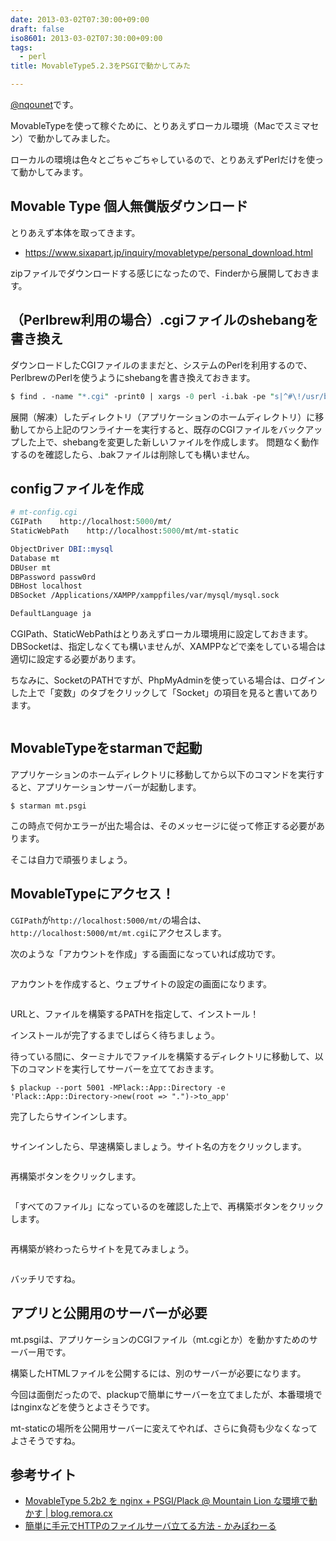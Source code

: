 ```yaml
---
date: 2013-03-02T07:30:00+09:00
draft: false
iso8601: 2013-03-02T07:30:00+09:00
tags:
  - perl
title: MovableType5.2.3をPSGIで動かしてみた

---
```


<p><a href="https://twitter.com/nqounet">@nqounet</a>です。</p>

<p>MovableTypeを使って稼ぐために、とりあえずローカル環境（Macでスミマセン）で動かしてみました。</p>

<p>ローカルの環境は色々とごちゃごちゃしているので、とりあえずPerlだけを使って動かしてみます。</p>

<h2>Movable Type 個人無償版ダウンロード</h2>

<p>とりあえず本体を取ってきます。</p>

<ul>
    <li><a href="https://www.sixapart.jp/inquiry/movabletype/personal_download.html">https://www.sixapart.jp/inquiry/movabletype/personal_download.html</a></li>
</ul>

<p>zipファイルでダウンロードする感じになったので、Finderから展開しておきます。</p>

<h2>（Perlbrew利用の場合）.cgiファイルのshebangを書き換え</h2>

<p>ダウンロードしたCGIファイルのままだと、システムのPerlを利用するので、PerlbrewのPerlを使うようにshebangを書き換えておきます。</p>

```perl
$ find . -name "*.cgi" -print0 | xargs -0 perl -i.bak -pe "s|^#\!/usr/bin/perl|#\!/usr/bin/env perl|"
```

<p>展開（解凍）したディレクトリ（アプリケーションのホームディレクトリ）に移動してから上記のワンライナーを実行すると、既存のCGIファイルをバックアップした上で、shebangを変更した新しいファイルを作成します。 問題なく動作するのを確認したら、.bakファイルは削除しても構いません。</p>

<h2>configファイルを作成</h2>

```perl
# mt-config.cgi
CGIPath    http://localhost:5000/mt/
StaticWebPath    http://localhost:5000/mt/mt-static

ObjectDriver DBI::mysql
Database mt
DBUser mt
DBPassword passw0rd
DBHost localhost
DBSocket /Applications/XAMPP/xamppfiles/var/mysql/mysql.sock

DefaultLanguage ja
```

<p>CGIPath、StaticWebPathはとりあえずローカル環境用に設定しておきます。 DBSocketは、指定しなくても構いませんが、XAMPPなどで楽をしている場合は適切に設定する必要があります。</p>

<p>ちなみに、SocketのPATHですが、PhpMyAdminを使っている場合は、ログインした上で「変数」のタブをクリックして「Socket」の項目を見ると書いてあります。</p>

<p><a href="http://2.bp.blogspot.com/-FDBmOTBCTng/UTBvRibUgWI/AAAAAAAAAag/DbLwg1kohrI/s1600/%25E3%2582%25B9%25E3%2582%25AF%25E3%2583%25AA%25E3%2583%25BC%25E3%2583%25B3%25E3%2582%25B7%25E3%2583%25A7%25E3%2583%2583%25E3%2583%2588_2013-02-28_17.05.00-2.png"><img src="http://2.bp.blogspot.com/-FDBmOTBCTng/UTBvRibUgWI/AAAAAAAAAag/DbLwg1kohrI/s320/%25E3%2582%25B9%25E3%2582%25AF%25E3%2583%25AA%25E3%2583%25BC%25E3%2583%25B3%25E3%2582%25B7%25E3%2583%25A7%25E3%2583%2583%25E3%2583%2588_2013-02-28_17.05.00-2.png" alt="" border="0" /></a></p>

<h2>MovableTypeをstarmanで起動</h2>

<p>アプリケーションのホームディレクトリに移動してから以下のコマンドを実行すると、アプリケーションサーバーが起動します。</p>

```text
$ starman mt.psgi
```

<p>この時点で何かエラーが出た場合は、そのメッセージに従って修正する必要があります。</p>

<p>そこは自力で頑張りましょう。</p>

<h2>MovableTypeにアクセス！</h2>

<p><code>CGIPath</code>が<code>http://localhost:5000/mt/</code>の場合は、<code>http://localhost:5000/mt/mt.cgi</code>にアクセスします。</p>

<p>次のような「アカウントを作成」する画面になっていれば成功です。</p>

<p><a href="http://2.bp.blogspot.com/-7y9JEL0EHrY/UTBv5r-fhlI/AAAAAAAAAao/-aRWYsT51L0/s1600/%25E3%2582%25A2%25E3%2582%25AB%25E3%2582%25A6%25E3%2583%25B3%25E3%2583%2588%25E3%2581%25AE%25E4%25BD%259C%25E6%2588%2590_-_Movable_Type_Pro.png"><img src="http://2.bp.blogspot.com/-7y9JEL0EHrY/UTBv5r-fhlI/AAAAAAAAAao/-aRWYsT51L0/s320/%25E3%2582%25A2%25E3%2582%25AB%25E3%2582%25A6%25E3%2583%25B3%25E3%2583%2588%25E3%2581%25AE%25E4%25BD%259C%25E6%2588%2590_-_Movable_Type_Pro.png" alt="" border="0" /></a></p>

<p>アカウントを作成すると、ウェブサイトの設定の画面になります。</p>

<p><a href="http://3.bp.blogspot.com/-AUzUWlkFamU/UTC-kzRnE2I/AAAAAAAAAbQ/3pH6Cqbm75A/s1600/%25E6%259C%2580%25E5%2588%259D%25E3%2581%25AE%25E3%2582%25A6%25E3%2582%25A7%25E3%2583%2595%25E3%2582%2599%25E3%2582%25B5%25E3%2582%25A4%25E3%2583%2588%25E3%2582%2592%25E4%25BD%259C%25E6%2588%2590_-_Movable_Type_Pro%25281%2529-2.png"><img src="http://3.bp.blogspot.com/-AUzUWlkFamU/UTC-kzRnE2I/AAAAAAAAAbQ/3pH6Cqbm75A/s320/%25E6%259C%2580%25E5%2588%259D%25E3%2581%25AE%25E3%2582%25A6%25E3%2582%25A7%25E3%2583%2595%25E3%2582%2599%25E3%2582%25B5%25E3%2582%25A4%25E3%2583%2588%25E3%2582%2592%25E4%25BD%259C%25E6%2588%2590_-_Movable_Type_Pro%25281%2529-2.png" alt="" border="0" /></a></p>

<p>URLと、ファイルを構築するPATHを指定して、インストール！</p>

<p>インストールが完了するまでしばらく待ちましょう。</p>

<p>待っている間に、ターミナルでファイルを構築するディレクトリに移動して、以下のコマンドを実行してサーバーを立てておきます。</p>

```text
$ plackup --port 5001 -MPlack::App::Directory -e 'Plack::App::Directory->new(root => ".")->to_app'
```

<p>完了したらサインインします。</p>

<p><a href="http://4.bp.blogspot.com/-qovQUy3dOA8/UTC-1JLzxaI/AAAAAAAAAbY/t3PlzupItPg/s1600/%25E3%2583%2586%25E3%2582%2599%25E3%2583%25BC%25E3%2582%25BF%25E3%2583%2598%25E3%2582%2599%25E3%2583%25BC%25E3%2582%25B9%25E3%2581%25AE%25E5%2588%259D%25E6%259C%259F%25E5%258C%2596%25E4%25B8%25AD%25EF%25BD%25A5%25EF%25BD%25A5%25EF%25BD%25A5_-_Movable_Type_Pro%25282%2529.png"><img src="http://4.bp.blogspot.com/-qovQUy3dOA8/UTC-1JLzxaI/AAAAAAAAAbY/t3PlzupItPg/s320/%25E3%2583%2586%25E3%2582%2599%25E3%2583%25BC%25E3%2582%25BF%25E3%2583%2598%25E3%2582%2599%25E3%2583%25BC%25E3%2582%25B9%25E3%2581%25AE%25E5%2588%259D%25E6%259C%259F%25E5%258C%2596%25E4%25B8%25AD%25EF%25BD%25A5%25EF%25BD%25A5%25EF%25BD%25A5_-_Movable_Type_Pro%25282%2529.png" alt="" border="0" /></a></p>

<p>サインインしたら、早速構築しましょう。サイト名の方をクリックします。</p>

<p><a href="http://2.bp.blogspot.com/-JIi9LfQuG9M/UTC_tqKsEDI/AAAAAAAAAbg/BJFi6LZOPXE/s1600/%25E3%2582%25BF%25E3%2582%2599%25E3%2583%2583%25E3%2582%25B7%25E3%2583%25A5%25E3%2583%259B%25E3%2582%2599%25E3%2583%25BC%25E3%2583%2588%25E3%2582%2599_-_Movable_Type_Pro%25281%2529-2.png"><img src="http://2.bp.blogspot.com/-JIi9LfQuG9M/UTC_tqKsEDI/AAAAAAAAAbg/BJFi6LZOPXE/s320/%25E3%2582%25BF%25E3%2582%2599%25E3%2583%2583%25E3%2582%25B7%25E3%2583%25A5%25E3%2583%259B%25E3%2582%2599%25E3%2583%25BC%25E3%2583%2588%25E3%2582%2599_-_Movable_Type_Pro%25281%2529-2.png" alt="" border="0" /></a></p>

<p>再構築ボタンをクリックします。</p>

<p><a href="http://4.bp.blogspot.com/-Oee2zmSDNVg/UTDAwzTjO3I/AAAAAAAAAbo/HHZ-1FQNfXI/s1600/%25E3%2582%25BF%25E3%2582%2599%25E3%2583%2583%25E3%2582%25B7%25E3%2583%25A5%25E3%2583%259B%25E3%2582%2599%25E3%2583%25BC%25E3%2583%2588%25E3%2582%2599_-_First_Website_-_Movable_Type_Pro-2.png"><img src="http://4.bp.blogspot.com/-Oee2zmSDNVg/UTDAwzTjO3I/AAAAAAAAAbo/HHZ-1FQNfXI/s320/%25E3%2582%25BF%25E3%2582%2599%25E3%2583%2583%25E3%2582%25B7%25E3%2583%25A5%25E3%2583%259B%25E3%2582%2599%25E3%2583%25BC%25E3%2583%2588%25E3%2582%2599_-_First_Website_-_Movable_Type_Pro-2.png" alt="" border="0" /></a></p>

<p>「すべてのファイル」になっているのを確認した上で、再構築ボタンをクリックします。</p>

<p><a href="http://1.bp.blogspot.com/-oZKaczwkxFc/UTDBPjTN0DI/AAAAAAAAAb4/XJFAUL99AoM/s1600/%25E3%2582%25B9%25E3%2582%25AF%25E3%2583%25AA%25E3%2583%25BC%25E3%2583%25B3%25E3%2582%25B7%25E3%2583%25A7%25E3%2583%2583%25E3%2583%2588_2013-03-01_23.49.46.png"><img src="http://1.bp.blogspot.com/-oZKaczwkxFc/UTDBPjTN0DI/AAAAAAAAAb4/XJFAUL99AoM/s320/%25E3%2582%25B9%25E3%2582%25AF%25E3%2583%25AA%25E3%2583%25BC%25E3%2583%25B3%25E3%2582%25B7%25E3%2583%25A7%25E3%2583%2583%25E3%2583%2588_2013-03-01_23.49.46.png" alt="" border="0" /></a></p>

<p>再構築が終わったらサイトを見てみましょう。</p>

<p><a href="http://1.bp.blogspot.com/-bfe70uw0LyE/UTDQs_cRhKI/AAAAAAAAAcI/9W4sMAkC7YM/s1600/First_Website%25282%2529-2.png"><img src="http://1.bp.blogspot.com/-bfe70uw0LyE/UTDQs_cRhKI/AAAAAAAAAcI/9W4sMAkC7YM/s320/First_Website%25282%2529-2.png" alt="" border="0" /></a></p>

<p>バッチリですね。</p>

<h2>アプリと公開用のサーバーが必要</h2>

<p>mt.psgiは、アプリケーションのCGIファイル（mt.cgiとか）を動かすためのサーバー用です。</p>

<p>構築したHTMLファイルを公開するには、別のサーバーが必要になります。</p>

<p>今回は面倒だったので、plackupで簡単にサーバーを立てましたが、本番環境ではnginxなどを使うとよさそうです。</p>

<p>mt-staticの場所を公開用サーバーに変えてやれば、さらに負荷も少なくなってよさそうですね。</p>

<h2>参考サイト</h2>

<ul>
    <li><a href="http://blog.remora.cx/2012/07/mt-beta-on-nginx-and-psgi-with-mac.html">MovableType 5.2b2 を nginx + PSGI/Plack @ Mountain Lion な環境で動かす | blog.remora.cx</a></li>
    <li><a href="http://blog.kamipo.net/entry/2013/02/20/122225">簡単に手元でHTTPのファイルサーバ立てる方法 - かみぽわーる</a></li>
</ul>
    	